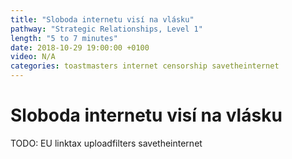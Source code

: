 ```yaml
---
title: "Sloboda internetu visí na vlásku"
pathway: "Strategic Relationships, Level 1"
length: "5 to 7 minutes"
date: 2018-10-29 19:00:00 +0100
video: N/A
categories: toastmasters internet censorship savetheinternet
---
```


# Sloboda internetu visí na vlásku
TODO: EU linktax uploadfilters savetheinternet
